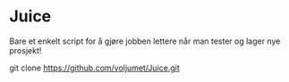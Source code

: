 # Juice
Bare et enkelt script for å gjøre jobben lettere når man tester og lager nye prosjekt!

git clone https://github.com/voljumet/Juice.git